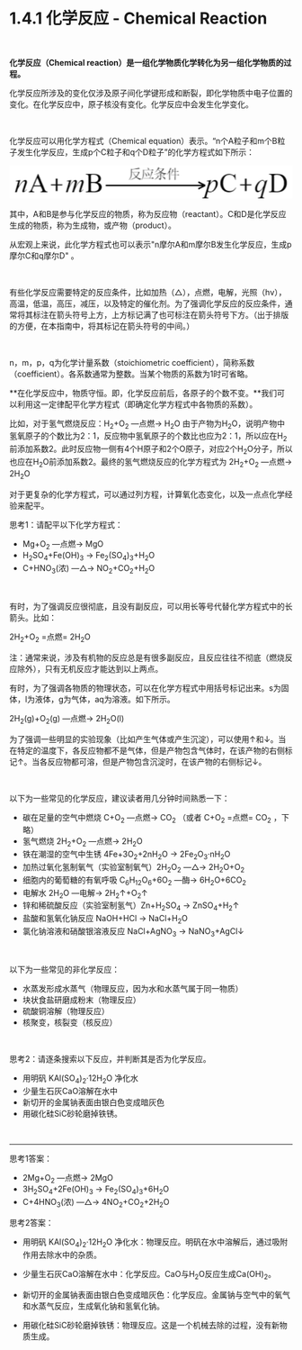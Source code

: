 # 1.4.1 化学反应 - Chemical Reaction

<br>

**化学反应（Chemical reaction）是一组化学物质化学转化为另一组化学物质的过程。**

化学反应所涉及的变化仅涉及原子间化学键形成和断裂，即化学物质中电子位置的变化。在化学反应中，原子核没有变化。化学反应中会发生化学变化。

<br>

化学反应可以用化学方程式（Chemical equation）表示。“n个A粒子和m个B粒子发生化学反应，生成p个C粒子和q个D粒子”的化学方程式如下所示：

![化学方程式](img/1.4.1-1.png)

其中，A和B是参与化学反应的物质，称为反应物（reactant）。C和D是化学反应生成的物质，称为生成物，或产物（product）。

从宏观上来说，此化学方程式也可以表示"n摩尔A和m摩尔B发生化学反应，生成p摩尔C和q摩尔D" 。

<br>

有些化学反应需要特定的反应条件，比如加热（△），点燃，电解，光照（hν），高温，低温，高压，减压，以及特定的催化剂。为了强调化学反应的反应条件，通常将其标注在箭头符号上方，上方标记满了也可标注在箭头符号下方。（出于排版的方便，在本指南中，将其标记在箭头符号的中间。）

<br>

n，m，p，q为化学计量系数（stoichiometric coefficient），简称系数（coefficient）。各系数通常为整数。当某个物质的系数为1时可省略。

**在化学反应中，物质守恒。即，化学反应前后，各原子的个数不变。**我们可以利用这一定律配平化学方程式（即确定化学方程式中各物质的系数）。

比如，对于氢气燃烧反应：H<sub>2</sub>+O<sub>2</sub> —点燃→ H<sub>2</sub>O 由于产物为H<sub>2</sub>O，说明产物中氢氧原子的个数比为2：1，反应物中氢氧原子的个数比也应为2：1，所以应在H<sub>2</sub>前添加系数2。此时反应物一侧有4个H原子和2个O原子，对应2个H<sub>2</sub>O分子，所以也应在H<sub>2</sub>O前添加系数2。最终的氢气燃烧反应的化学方程式为 2H<sub>2</sub>+O<sub>2</sub> —点燃→ 2H<sub>2</sub>O

对于更复杂的化学方程式，可以通过列方程，计算氧化态变化，以及一点点化学经验来配平。

思考1：请配平以下化学方程式：  

- Mg+O<sub>2</sub> —点燃→ MgO  
- H<sub>2</sub>SO<sub>4</sub>+Fe(OH)<sub>3</sub> → Fe<sub>2</sub>(SO<sub>4</sub>)<sub>3</sub>+H<sub>2</sub>O  
- C+HNO<sub>3</sub>(浓) —△→ NO<sub>2</sub>+CO<sub>2</sub>+H<sub>2</sub>O  

<br>

有时，为了强调反应很彻底，且没有副反应，可以用长等号代替化学方程式中的长箭头。比如：

2H<sub>2</sub>+O<sub>2</sub> =点燃= 2H<sub>2</sub>O

注：通常来说，涉及有机物的反应总是有很多副反应，且反应往往不彻底（燃烧反应除外），只有无机反应才能达到以上两点。

有时，为了强调各物质的物理状态，可以在化学方程式中用括号标记出来。s为固体，l为液体，g为气体，aq为溶液。如下所示。

2H<sub>2</sub>(g)+O<sub>2</sub>(g) —点燃→ 2H<sub>2</sub>O(l)

为了强调一些明显的实验现象（比如产生气体或产生沉淀），可以使用↑和↓。当在特定的温度下，各反应物都不是气体，但是产物包含气体时，在该产物的右侧标记↑。当各反应物都可溶，但是产物包含沉淀时，在该产物的右侧标记↓。

<br>

以下为一些常见的化学反应，建议读者用几分钟时间熟悉一下：

- 碳在足量的空气中燃烧 C+O<sub>2</sub> —点燃→ CO<sub>2</sub> （或者 C+O<sub>2</sub> =点燃= CO<sub>2</sub> ，下略）  
- 氢气燃烧 2H<sub>2</sub>+O<sub>2</sub> —点燃→ 2H<sub>2</sub>O  
- 铁在潮湿的空气中生锈 4Fe+3O<sub>2</sub>+2nH<sub>2</sub>O → 2Fe<sub>2</sub>O<sub>3</sub>·nH<sub>2</sub>O  
- 加热过氧化氢制氧气（实验室制氧气）2H<sub>2</sub>O<sub>2</sub> —△→ 2H<sub>2</sub>O+O<sub>2</sub>  
- 细胞内的葡萄糖的有氧呼吸 C<sub>6</sub>H<sub>12</sub>O<sub>6</sub>+6O<sub>2</sub> —酶→ 6H<sub>2</sub>O+6CO<sub>2</sub>  
- 电解水 2H<sub>2</sub>O —电解→ 2H<sub>2</sub>↑+O<sub>2</sub>↑  
- 锌和稀硫酸反应（实验室制氢气）Zn+H<sub>2</sub>SO<sub>4</sub> → ZnSO<sub>4</sub>+H<sub>2</sub>↑  
- 盐酸和氢氧化钠反应 NaOH+HCl → NaCl+H<sub>2</sub>O  
- 氯化钠溶液和硝酸银溶液反应 NaCl+AgNO<sub>3</sub> → NaNO<sub>3</sub>+AgCl↓  

<br>

以下为一些常见的非化学反应：

- 水蒸发形成水蒸气（物理反应，因为水和水蒸气属于同一物质）  
- 块状食盐研磨成粉末（物理反应）  
- 硫酸铜溶解（物理反应）  
- 核聚变，核裂变（核反应）  

<br>

思考2：请逐条搜索以下反应，并判断其是否为化学反应。 

- 用明矾 KAl(SO<sub>4</sub>)<sub>2</sub>·12H<sub>2</sub>O 净化水  
- 少量生石灰CaO溶解在水中  
- 新切开的金属钠表面由银白色变成暗灰色  
- 用碳化硅SiC砂轮磨掉铁锈。  

<br>

---

思考1答案：

- 2Mg+O<sub>2</sub> —点燃→ 2MgO  
- 3H<sub>2</sub>SO<sub>4</sub>+2Fe(OH)<sub>3</sub> → Fe<sub>2</sub>(SO<sub>4</sub>)<sub>3</sub>+6H<sub>2</sub>O  
- C+4HNO<sub>3</sub>(浓) —△→ 4NO<sub>2</sub>+CO<sub>2</sub>+2H<sub>2</sub>O  

思考2答案：

- 用明矾 KAl(SO<sub>4</sub>)<sub>2</sub>·12H<sub>2</sub>O 净化水：物理反应。明矾在水中溶解后，通过吸附作用去除水中的杂质。

- 少量生石灰CaO溶解在水中：化学反应。CaO与H<sub>2</sub>O反应生成Ca(OH)<sub>2</sub>。

- 新切开的金属钠表面由银白色变成暗灰色：化学反应。金属钠与空气中的氧气和水蒸气反应，生成氧化钠和氢氧化钠。

- 用碳化硅SiC砂轮磨掉铁锈：物理反应。这是一个机械去除的过程，没有新物质生成。